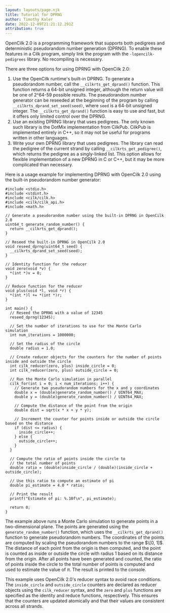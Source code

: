 ```yaml
---
layout: layouts/page.njk
title: Tutorial for DPRNG
author: Timothy Kaler
date: 2022-12-09T21:21:12.291Z
attribution: true
---
```

OpenCilk 2.0 is a programming framework that supports both pedigrees and deterministic pseudorandom number generation (DPRNG). To enable these features in a Cilk program, simply link the program with the `-lopencilk-pedigrees` library. No recompiling is necessary.

There are three options for using DPRNG with OpenCilk 2.0:

1. Use the OpenCilk runtime's built-in DPRNG. To generate a pseudorandom number, call the `__cilkrts_get_dprand()` function. This function returns a 64-bit unsigned integer, although the return value will be one of 2^64-59 possible results. The pseudorandom number generator can be reseeded at the beginning of the program by calling `__cilkrts_dprand_set_seed(seed)`, where `seed` is a 64-bit unsigned integer. The `__cilkrts_get_dprand()` function is easy to use and fast, but it offers only limited control over the DPRNG.
2. Use an existing DPRNG library that uses pedigrees. The only known such library is the DotMix implementation from CilkPub. CilkPub is implemented entirely in C++, so it may not be useful for programs written in other languages.
3. Write your own DPRNG library that uses pedigrees. The library can read the pedigree of the current strand by calling `__cilkrts_get_pedigree()`, which returns the pedigree as a singly-linked list. This option allows for flexible implementation of a new DPRNG in C or C++, but it may be more complicated than necessary.

Here is a usage example for implementing DPRNG with OpenCilk 2.0 using the built-in pseudorandom number generator:

```cilkcpp#
#include <stdio.h>
#include <stdint.h>
#include <cilk/cilk.h>
#include <cilk/cilk_api.h>
#include <math.h>

// Generate a pseudorandom number using the built-in DPRNG in OpenCilk 2.0
uint64_t generate_random_number() {
  return __cilkrts_get_dprand();
}

// Reseed the built-in DPRNG in OpenCilk 2.0
void reseed_dprng(uint64_t seed) {
  __cilkrts_dprand_set_seed(seed);
}

// Identity function for the reducer
void zero(void *v) {
  *(int *)v = 0;
}

// Reduce function for the reducer
void plus(void *l, void *r) {
  *(int *)l += *(int *)r;
}

int main() {
  // Reseed the DPRNG with a value of 12345
  reseed_dprng(12345);

  // Set the number of iterations to use for the Monte Carlo simulation
  int num_iterations = 1000000;

  // Set the radius of the circle
  double radius = 1.0;

  // Create reducer objects for the counters for the number of points inside and outside the circle
  int cilk_reducer(zero, plus) inside_circle = 0;
  int cilk_reducer(zero, plus) outside_circle = 0;

  // Run the Monte Carlo simulation in parallel
  cilk_for(int i = 0; i < num_iterations; i++) {
    // Generate two pseudorandom numbers for the x and y coordinates
    double x = (double)generate_random_number() / UINT64_MAX;
    double y = (double)generate_random_number() / UINT64_MAX;

    // Compute the distance of the point from the origin
    double dist = sqrt(x * x + y * y);

    // Increment the counter for points inside or outside the circle based on the distance
    if (dist <= radius) {
      inside_circle++;
    } else {
      outside_circle++;
    }
  }

  // Compute the ratio of points inside the circle to
  // the total number of points
  double ratio = (double)inside_circle / (double)(inside_circle + outside_circle);

  // Use this ratio to compute an estimate of pi
  double pi_estimate = 4.0 * ratio;

  // Print the result
  printf("Estimate of pi: %.10f\n", pi_estimate);

  return 0;
}
```

The example above runs a Monte Carlo simulation to generate points in a two-dimensional plane. The points are generated using the `generate_random_number()` function, which uses the `__cilkrts_get_dprand()` function to generate pseudorandom numbers. The coordinates of the points are computed by scaling the pseudorandom numbers to the range $\[0, 1]$. The distance of each point from the origin is then computed, and the point is counted as inside or outside the circle with radius 1 based on its distance from the origin. After all points have been generated and counted, the ratio of points inside the circle to the total number of points is computed and used to estimate the value of $\pi$. The result is printed to the console.

T﻿his example uses OpenCilk 2.0's reducer syntax to avoid race conditions. The `inside_circle` and `outside_circle` counters are declared as reducer objects using the `cilk_reducer` syntax, and the `zero` and `plus` functions are specified as the identity and reduce functions, respectively. This ensures that the counters are updated atomically and that their values are consistent across all strands.